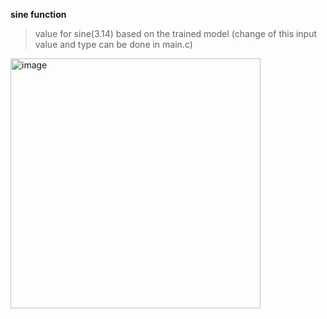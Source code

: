 __sine function__

> value for sine(3.14) based on the trained model (change of this input value and type can be done in main.c)

<img width="400" alt="image" src="https://github.com/WiresharkIO/TinyAI/assets/14985440/d9725fce-60d9-463b-a28c-6854d9718d2f">

